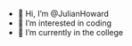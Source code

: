 - 👋 Hi, I’m @JulianHoward
- 👀 I’m interested in coding 
- 🌱 I’m currently in the college

<!---
JulianHoward/JulianHoward is a ✨ special ✨ repository because its `README.md` (this file) appears on your GitHub profile.
You can click the Preview link to take a look at your changes.
--->
